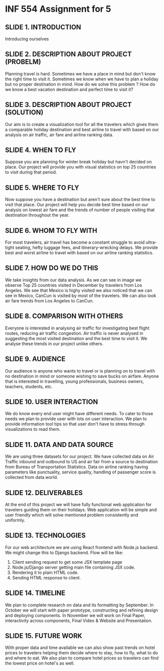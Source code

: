 # INF 554 Assignment for 5

## SLIDE 1. INTRODUCTION

Introducing ourselves

## SLIDE 2. DESCRIPTION ABOUT PROJECT (PROBELM)
	
Planning travel is hard. Sometimes we have a place in mind but don't know the right time to visit it. Sometimes we know when we have to plan a holiday but no proper destination in mind. How do we solve this problem ? How do we know a best vacation destination and perfect time to visit it? 
	
## SLIDE 3. DESCRIPTION ABOUT PROJECT (SOLUTION)
	
Our aim is to create a visualization tool for all the travelers which gives them a comparable holiday destination and best airline to travel with based on our analysis on air traffic, air fare and airline ranking data.
	
## SLIDE 4. WHEN TO FLY
	
Suppose you are planning for winter break holiday but havn't decided on place. Our project will provide you with visual statistics on top 25 countries to visit during that period. 
	
## SLIDE 5. WHERE TO FLY

Now suppose you have a destination but aren't sure about the best time to visit that place. Our project will help you decide best time based on our analysis on lowest air fare and the trends of number of people visiting that destination throughout the year. 

## SLIDE 6. WHOM TO FLY WITH

For most travelers, air travel has become a constant struggle to avoid ultra-tight seating, hefty luggage fees, and itinerary-wrecking delays. We provide best and worst airline to travel with based on our airline ranking statistics.

## SLIDE 7. HOW DO WE DO THIS
	
We take insights from our data analysis. As we can see in image we observe Top 25 countries visited in December by travelers from Los Angeles. We see that Mexico is highy visited we also noticed that we can see in Mexico, CanCun is visited by most of the travelers. We can also look air fare trends from Los Angeles to CanCun. 
	
## SLIDE 8. COMPARISON WITH OTHERS

Everyone is interested in analysing air traffic for investigating best flight routes, reducing air traffic congestion. Air traffic is never analysed in suggesting the most visited destination and the best time to visit it. We analyse these trends in our project unlike others.
	
## SLIDE 9. AUDIENCE 

Our audience is anyone who wants to travel or is planning on to travel with no destination in mind or someone wishing to save bucks on airfare. Anyone that is interested in travelling, young professionals, business owners, teachers, students, etc.

## SLIDE 10. USER INTERACTION 

We do know every end user might have different needs. To cater to those needs we plan to provide user with lots on user interaction. We plan to provide information tool tips so that user don't have to stress through visualizations to read them.

## SLIDE 11. DATA AND DATA SOURCE

We are using three datasets for our project. We have collected data on Air Traffic inbound and outbound to US and air fair from a source to destination from Bureau of Transportation Statistics. Data on airline ranking having parameters like punctuality, service quality, handling of passenger score is collected from data.world. 

## SLIDE 12. DELIVERABLES
	
At the end of this project we will have fully functional web application for travelers guiding them on their holidays. Web application will be simple and user friendly which will solve mentioned problem consistently and uniformly.

## SLIDE 13. TECHNOLOGIES

For our web architecture we are using React frontend with Node.js backend. We might change this to Django backend.
Flow will be like:
1. Client sending request to get some JSX template page
2. Node.js/Django server getting main file containing JSX code.
3. Rendering it to plain HTML code.
4. Sending HTML response to client.

## SLIDE 14. TIMELINE

We plan to complete research on data and its formatting by September. In October we will start with paper prototype, constructing and refining design and deploying components. In November we will work on Final Paper, interactivity across components, Final Video & Website and Presentation.

## SLIDE 15. FUTURE WORK

With proper data and time available we can also show past trends on hotel prices to travelers helping them decide where to stay, how to fly, what to do and where to eat. We also plan to compare hotel prices so travelers can find the lowest price on hotel's as well.
